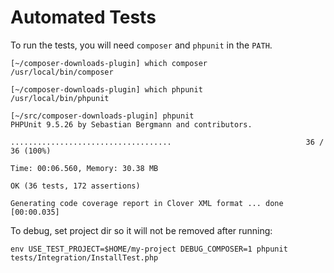 # Automated Tests

To run the tests, you will need `composer` and `phpunit` in the `PATH`.

```
[~/composer-downloads-plugin] which composer
/usr/local/bin/composer

[~/composer-downloads-plugin] which phpunit
/usr/local/bin/phpunit

[~/src/composer-downloads-plugin] phpunit
PHPUnit 9.5.26 by Sebastian Bergmann and contributors.

....................................                              36 / 36 (100%)

Time: 00:06.560, Memory: 30.38 MB

OK (36 tests, 172 assertions)

Generating code coverage report in Clover XML format ... done [00:00.035]
```

To debug, set project dir so it will not be removed after running:

```
env USE_TEST_PROJECT=$HOME/my-project DEBUG_COMPOSER=1 phpunit tests/Integration/InstallTest.php
```
